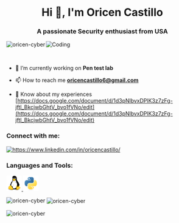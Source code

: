 <h1 align="center">Hi 👋, I'm Oricen Castillo</h1>
<h3 align="center">A passionate Security enthusiast from USA</h3>
<img align="right" alt="Coding" width="400" src="https://1.bp.blogspot.com/-VV4K8fDYC4w/YFCfwRPc_jI/AAAAAAAAAHE/IkkoTu7FM-waDIEyq609gcaFfu3OZQ6sgCLcBGAsYHQ/s1947/Cyber%2BSecurity.gif">
<p align="left"> <img src="https://komarev.com/ghpvc/?username=oricen-cyber&label=Profile%20views&color=0e75b6&style=flat" alt="oricen-cyber" /> </p>

<p align="left"> <a href="https://twitter.com/" target="blank"><img src="https://img.shields.io/twitter/follow/?logo=twitter&style=for-the-badge" alt="" /></a> </p>

- 🔭 I’m currently working on **Pen test lab**

- 📫 How to reach me **oricencastillo6@gmail.com**

- 📄 Know about my experiences [https://docs.google.com/document/d/1d3pNlbvxDPlK3z7zFg-jftl_BkcjwbGhtV_bvo1fVNo/edit](https://docs.google.com/document/d/1d3pNlbvxDPlK3z7zFg-jftl_BkcjwbGhtV_bvo1fVNo/edit)

<h3 align="left">Connect with me:</h3>
<p align="left">
<a href="https://linkedin.com/in/oricencastillo/" target="blank"><img align="center" src="https://raw.githubusercontent.com/rahuldkjain/github-profile-readme-generator/master/src/images/icons/Social/linked-in-alt.svg" alt="https://www.linkedin.com/in/oricencastillo/" height="30" width="40" /></a>
</p>

<h3 align="left">Languages and Tools:</h3>
<p align="left"> <a href="https://www.linux.org/" target="_blank" rel="noreferrer"> <img src="https://raw.githubusercontent.com/devicons/devicon/master/icons/linux/linux-original.svg" alt="linux" width="40" height="40"/> </a> <a href="https://www.python.org" target="_blank" rel="noreferrer"> <img src="https://raw.githubusercontent.com/devicons/devicon/master/icons/python/python-original.svg" alt="python" width="40" height="40"/> </a> </p>

<p><img align="left" src="https://github-readme-stats.vercel.app/api/top-langs?username=oricen-cyber&show_icons=true&locale=en&layout=compact" alt="oricen-cyber" /></p>

<p>&nbsp;<img align="center" src="https://github-readme-stats.vercel.app/api?username=oricen-cyber&show_icons=true&locale=en" alt="oricen-cyber" /></p>

<p><img align="center" src="https://github-readme-streak-stats.herokuapp.com/?user=oricen-cyber&" alt="oricen-cyber" /></p>
